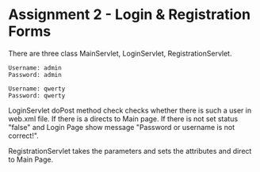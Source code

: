 # Assignment 2 - Login & Registration Forms

There are three class MainServlet, LoginServlet, RegistrationServlet.

~~~
Username: admin
Password: admin

Username: qwerty
Password: qwerty
~~~

LoginServlet doPost method check checks whether there is such a user in web.xml file.
If there is a directs to Main page.
If there is not set status "false" and Login Page show message "Password or username is not correct!".

RegistrationServlet takes the parameters and sets the attributes and direct to Main Page.
